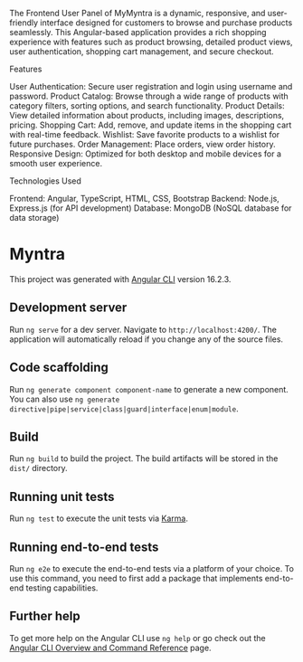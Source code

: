 The Frontend User Panel of MyMyntra is a dynamic, responsive, and user-friendly interface designed for customers to browse and purchase products seamlessly. This Angular-based application provides a rich shopping experience with features such as product browsing, detailed product views, user authentication, shopping cart management, and secure checkout.

Features


User Authentication: Secure user registration and login using username and password.
Product Catalog: Browse through a wide range of products with category filters, sorting options, and search functionality.
Product Details: View detailed information about products, including images, descriptions, pricing.
Shopping Cart: Add, remove, and update items in the shopping cart with real-time feedback.
Wishlist: Save favorite products to a wishlist for future purchases.
Order Management: Place orders, view order history.
Responsive Design: Optimized for both desktop and mobile devices for a smooth user experience.

Technologies Used


Frontend: Angular, TypeScript, HTML, CSS, Bootstrap
Backend: Node.js, Express.js (for API development)
Database: MongoDB (NoSQL database for data storage)


# Myntra

This project was generated with [Angular CLI](https://github.com/angular/angular-cli) version 16.2.3.

## Development server

Run `ng serve` for a dev server. Navigate to `http://localhost:4200/`. The application will automatically reload if you change any of the source files.

## Code scaffolding

Run `ng generate component component-name` to generate a new component. You can also use `ng generate directive|pipe|service|class|guard|interface|enum|module`.

## Build

Run `ng build` to build the project. The build artifacts will be stored in the `dist/` directory.

## Running unit tests

Run `ng test` to execute the unit tests via [Karma](https://karma-runner.github.io).

## Running end-to-end tests

Run `ng e2e` to execute the end-to-end tests via a platform of your choice. To use this command, you need to first add a package that implements end-to-end testing capabilities.

## Further help

To get more help on the Angular CLI use `ng help` or go check out the [Angular CLI Overview and Command Reference](https://angular.io/cli) page.
